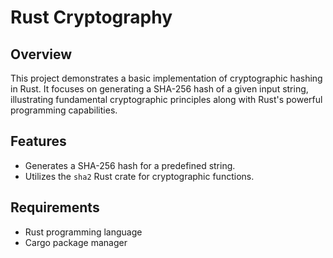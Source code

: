 # Rust Cryptography

## Overview
This project demonstrates a basic implementation of cryptographic hashing in Rust. It focuses on generating a SHA-256 hash of a given input string, illustrating fundamental cryptographic principles along with Rust's powerful programming capabilities.

## Features
- Generates a SHA-256 hash for a predefined string.
- Utilizes the `sha2` Rust crate for cryptographic functions.

## Requirements
- Rust programming language
- Cargo package manager

